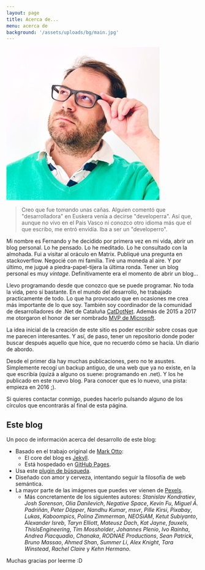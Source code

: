 ```yaml
---
layout: page
title: Acerca de...
menu: acerca de
background: '/assets/uploads/bg/main.jpg'
---
```


<img src="/assets/uploads/fernandoescolar400x400.jpg" class="avatar" alt="Foto de Fernando Escolar" />

> Creo que fue tomando unas cañas. Alguien comentó que "desarrolladora" en Euskera venía a decirse "developerra". Así que, aunque no vivo en el Pais Vasco ni conozco otro idioma más que el que escribo, me entró envidía. Iba a ser un "developerro".


Mi nombre es Fernando y he decidido por primera vez en mi vida, abrir un blog personal. Lo he pensado. Lo he meditado. Lo he consultado con la almohada. Fui a visitar al oráculo en Matrix. Publiqué una pregunta en stackoverflow. Negocié con mi familia. Tiré una moneda al aire. Y por último, me jugué a piedra-papel-tijera la última ronda. Tener un blog personal es muy *vintage*. Definitivamente era el momento de abrir un blog...

Llevo programando desde que conozco que se puede programar. No toda la vida, pero sí bastante. En el mundo del desarrollo, he trabajado practicamente de todo. Lo que ha provocado que en ocasiones me crea más importante de lo que soy. También soy coordinador de la comunidad de desarrolladores de .Net de Cataluña [CatDotNet](http://www.catdotnet.net). Además de 2015 a 2017 me otorgaron el honor de ser nombrado [MVP de Microsoft](https://mvp.microsoft.com/).

La idea inicial de la creación de este sitio es poder escribir sobre cosas que me parecen interesantes. Y así, de paso, tener un repositorio donde poder buscar después aquello que hice, que no recuerdo cómo se hacía. Un diario de abordo.

Desde el primer día hay muchas publicaciones, pero no te asustes. Simplemente recogí un backup antiguo, de una web que ya no existe, en la que escribía (quizá a alguno os suene: programando en .net). Y los he publicado en este nuevo blog. Para conocer que es lo nuevo, una pista: empieza en 2016 ;).

Si quieres contactar conmigo, puedes hacerlo pulsando alguno de los círculos que encontrarás al final de esta página.

## Este blog

Un poco de información acerca del desarrollo de este blog:

* Basado en el trabajo original de [Mark Otto](https://github.com/mdo):
  - El core del blog es [Jekyll](http://jekyllrb.com).
  - Está hospedado en [GitHub Pages](https://pages.github.com).
* Usa este [plugin de búsqueda](https://github.com/christian-fei/Simple-Jekyll-Search).
* Diseñado con amor y cerveza, intentando seguir la filosofía de web semántica.
* La mayor parte de las imágenes que puedes ver vienen de [Pexels](https://www.pexels.com/).
   - Más concretamente de los siguientes autores: *Stanislav Kondratiev*, *Josh Sorenson*, *Olia Danilevich*, *Negative Space*, *Kevin Fu*, *Miguel Á. Padriñán*, *Peter Döpper*, *Nandhu Kumar*, *msvr*, *Pille Kirsi*, *Pixabay*, *Lukas*, *Kaboompics*, *Polina Zimmerman*, *NEOSiAM*, *Ketut Subiyanto*, *Alexander Isreb*, *Taryn Elliott*, *Mateusz Dach*, *Kat Jayne*, *fauxels*, *ThisIsEngineering*, *Tim Mossholder*, *Johannes Plenio*, *Ivo Rainha*, *Andrea Piacquadio*, *Chanaka*, *RODNAE Productions*, *Sean Patrick*, *Bruno Massao*, *Ahmed Shan*, *Summer Li*, *Alex Knight*, *Tara Winstead*, *Rachel Claire*  y *Kehn Hermano*.

Muchas gracias por leerme :D
